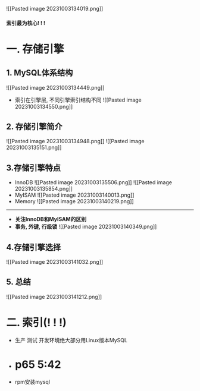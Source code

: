 ![[Pasted image 20231003134019.png]]
#### 索引最为核心! ! !

# 一. 存储引擎

## 1. MySQL体系结构
![[Pasted image 20231003134449.png]]
- 索引在引擎层, 不同引擎索引结构不同
![[Pasted image 20231003134550.png]]
## 2. 存储引擎简介
![[Pasted image 20231003134948.png]]
![[Pasted image 20231003135151.png]]
## 3.存储引擎特点
- InnoDB
![[Pasted image 20231003135506.png]]
![[Pasted image 20231003135854.png]]
- MyISAM
![[Pasted image 20231003140013.png]]
- Memory
![[Pasted image 20231003140219.png]]
--- 
- **关注InnoDB和MyISAM的区别**
- **事务, 外键, 行级锁**
![[Pasted image 20231003140349.png]]
## 4.存储引擎选择
![[Pasted image 20231003141032.png]]
## 5. 总结
![[Pasted image 20231003141212.png]]

# 二. 索引(! ! !)
- 生产 测试 开发环境绝大部分用Linux版本MySQL
- # p65 5:42
- rpm安装mysql